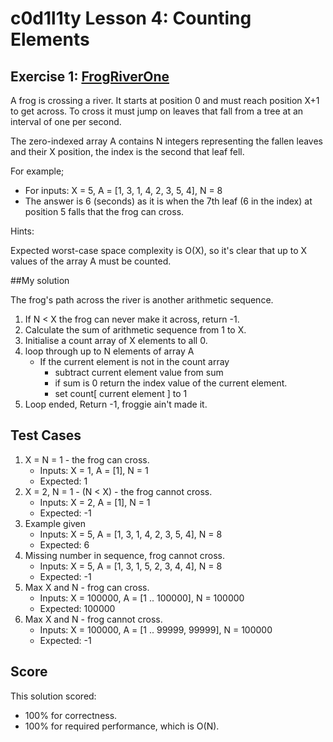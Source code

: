# c0d1l1ty Lesson 4: Counting Elements
## Exercise 1: [FrogRiverOne](https://codility.com/programmers/task/frog_river_one/)

A frog is crossing a river. It starts at position 0 and must reach position X+1
to get across. To cross it must jump on leaves that fall from a tree at
an interval of one per second.

The zero-indexed array A contains N integers representing the fallen leaves and
their X position, the index is the second that leaf fell.

For example;
- For inputs: X = 5, A = [1, 3, 1, 4, 2, 3, 5, 4], N = 8
- The answer is 6 (seconds) as it is when the 7th leaf (6 in the index)
at position 5 falls that the frog can cross.

Hints:

Expected worst-case space complexity is O(X), so it's clear that up to X values
of the array A must be counted.

##My solution

The frog's path across the river is another arithmetic sequence.

1. If N < X the frog can never make it across, return -1.
2. Calculate the sum of arithmetic sequence from 1 to X.
3. Initialise a count array of X elements to all 0.
4. loop through up to N elements of array A
    - If the current element is not in the count array
        * subtract current element value from sum
        * if sum is 0 return the index value of the current element.
        * set count[ current element ] to 1
5. Loop ended, Return -1, froggie ain't made it.

## Test Cases

1. X = N = 1 - the frog can cross.
    - Inputs: X = 1, A = [1], N = 1
    - Expected:  1
2. X = 2, N = 1 - (N < X) - the frog cannot cross.
    - Inputs: X = 2, A = [1], N = 1
    - Expected: -1
3. Example given
    - Inputs: X = 5, A = [1, 3, 1, 4, 2, 3, 5, 4], N = 8
    - Expected: 6
4. Missing number in sequence, frog cannot cross.
    - Inputs: X = 5, A = [1, 3, 1, 5, 2, 3, 4, 4], N = 8
    - Expected: -1
5. Max X and N - frog can cross.
    - Inputs: X = 100000, A = [1 .. 100000], N = 100000
    - Expected: 100000
6. Max X and N - frog cannot cross.
    - Inputs: X = 100000, A = [1 .. 99999, 99999], N = 100000
    - Expected: -1

## Score
This solution scored:
 - 100% for correctness.
 - 100% for required performance, which is O(N).
